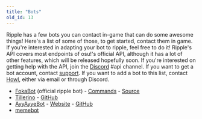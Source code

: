 ```yaml
---
title: "Bots"
old_id: 13
---
```

Ripple has a few bots you can contact in-game that can do some awesome things! Here's a list of some of those, to get started, contact them in game. If you're interested in adapting your bot to ripple, feel free to do it! Ripple's API covers most endpoints of osu!'s official API, although it has a lot of other features, which will be released hopefully soon. If you're interested on getting help with the API, join the [Discord](https://discord.gg/0rJcZruIsA6rXuIx) #api channel. If you want to get a bot account, contact [support](mailto:support@ripple.moe). If you want to add a bot to this list, contact [Howl](mailto:howl@ripple.moe), either via email or through Discord.

* [FokaBot](https://ripple.moe/?u=999) (official ripple bot) - [Commands](https://ripple.moe/index.php?p=16&id=4) - [Source](https://git.zxq.co/ripple/pep.py/src/master/constants/fokabotCommands.py)
* [Tillerino](https://ripple.moe/?u=8887) - [GitHub](https://github.com/Tillerino/Tillerinobot)
* [AyyAyyeBot](https://ripple.moe/?u=9973) - [Website](https://bot.aiaegames.xyz/) - [GitHub](https://github.com/AiAe/aiae)
* [memebot](https://ripple.moe/?u=12739)